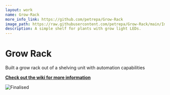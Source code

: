 ```yaml
---
layout: work
name: Grow-Rack
more_info_link: https://github.com/petrepa/Grow-Rack
image_path: https://raw.githubusercontent.com/petrepa/Grow-Rack/main/Images/comaprison.png
description: A simple shelf for plants with grow light LEDs.
---
```


# Grow Rack
Built a grow rack out of a shelving unit with automation capabilities

**[Check out the wiki for more information](https://github.com/petrepa/Grow-Rack/wiki)**

![Finalised](https://github.com/petrepa/Grow-Rack/blob/main/Images/finalized.png)
